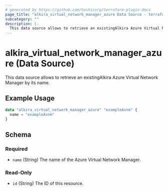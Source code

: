 ```yaml
---
# generated by https://github.com/hashicorp/terraform-plugin-docs
page_title: "alkira_virtual_network_manager_azure Data Source - terraform-provider-alkira"
subcategory: ""
description: |-
  This data source allows to retrieve an existingAlkira Azure Virtual Network Manager by its name.
---
```


# alkira_virtual_network_manager_azure (Data Source)

This data source allows to retrieve an existingAlkira Azure Virtual Network Manager by its name.

## Example Usage

```terraform
data "alkira_virtual_network_manager_azure" "exampleAvnm" {
  name = "exampleAvnm"
}
```

<!-- schema generated by tfplugindocs -->
## Schema

### Required

- `name` (String) The name of the Azure Virtual Network Manager.

### Read-Only

- `id` (String) The ID of this resource.
